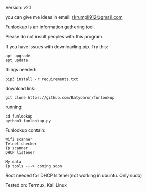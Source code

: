 Version: v2.1


you can give me ideas in email: rkrumpli912@gmail.com


Funlookup is an information gathering tool.

Please do not insult peoples with this program


If you have issues with downloading pip. Try this:

    apt upgrade
    apt update






things needed:


    pip3 install -r requirements.txt


download link:
   
    git clone https://github.com/Batyoaron/funlookup
    
running:
     
    cd funlookup
    python3 funlookup.py


Funlookup contain:

    Wifi scanner
    Telnet checker
    Ip scanner
    DHCP listener

    My data
    Ip tools ---> coming soon

Root needed for DHCP lsitener(not working in ubuntu. Only sudo)

Tested on: 
   Termux, Kali Linux
